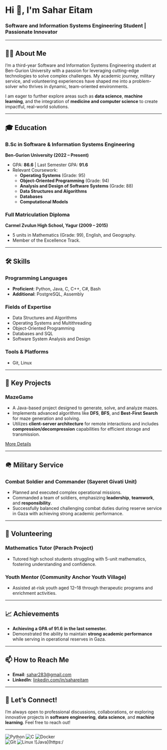 # Hi 👋, I'm Sahar Eitam  

### **Software and Information Systems Engineering Student | Passionate Innovator**  

---

## 🙋‍♂️ About Me  
I’m a third-year Software and Information Systems Engineering student at Ben-Gurion University with a passion for leveraging cutting-edge technologies to solve complex challenges. My academic journey, military service, and volunteering experiences have shaped me into a problem-solver who thrives in dynamic, team-oriented environments.

I am eager to further explore areas such as **data science**, **machine learning**, and the integration of **medicine and computer science** to create impactful, real-world solutions.

---

## 🎓 Education  
### **B.Sc in Software & Information Systems Engineering**  
**Ben-Gurion University (2022 – Present)**  
- GPA: **86.6** | Last Semester GPA: **91.6**  
- Relevant Coursework:  
  - **Operating Systems** (Grade: 95)  
  - **Object-Oriented Programming** (Grade: 94)  
  - **Analysis and Design of Software Systems** (Grade: 88)  
  - **Data Structures and Algorithms**  
  - **Databases**  
  - **Computational Models**

### **Full Matriculation Diploma**  
**Carmel Zvulun High School, Yagur (2009 – 2015)**  
- 5 units in Mathematics (Grade: 99), English, and Geography.  
- Member of the Excellence Track.

---

## 🛠 Skills  
### **Programming Languages**  
- **Proficient**: Python, Java, C, C++, C#, Bash  
- **Additional**: PostgreSQL, Assembly  

### **Fields of Expertise**  
- Data Structures and Algorithms  
- Operating Systems and Multithreading  
- Object-Oriented Programming  
- Databases and SQL  
- Software System Analysis and Design  

### **Tools & Platforms**  
- Git, Linux  

---

## 🚀 Key Projects  

### **MazeGame**  
- A Java-based project designed to generate, solve, and analyze mazes.  
- Implements advanced algorithms like **DFS**, **BFS**, and **Best-First Search** for maze generation and solving.  
- Utilizes **client-server architecture** for remote interactions and includes **compression/decompression** capabilities for efficient storage and transmission.  

[More Details](#)

---

## 🪖 Military Service  
### **Combat Soldier and Commander (Sayeret Givati Unit)**  
- Planned and executed complex operational missions.  
- Commanded a team of soldiers, emphasizing **leadership**, **teamwork**, and **responsibility**.  
- Successfully balanced challenging combat duties during reserve service in Gaza with achieving strong academic performance.

---

## 🤝 Volunteering  
### **Mathematics Tutor (Perach Project)**  
- Tutored high school students struggling with 5-unit mathematics, fostering understanding and confidence.  

### **Youth Mentor (Community Anchor Youth Village)**  
- Assisted at-risk youth aged 12–18 through therapeutic programs and enrichment activities.

---

## 📈 Achievements  
- **Achieving a GPA of 91.6 in the last semester.**  
- Demonstrated the ability to maintain **strong academic performance** while serving in operational reserves in Gaza.  

---

## 📫 How to Reach Me  
- **Email**: sahar283@gmail.com  
- **LinkedIn**: [linkedin.com/in/sahareitam](https://linkedin.com/in/sahareitam)

---

## 👥 Let’s Connect!  
I’m always open to professional discussions, collaborations, or exploring innovative projects in **software engineering**, **data science**, and **machine learning**. Feel free to reach out!

---

![Python](https://img.shields.io/badge/Python-3776AB?style=for-the-badge&logo=python&logoColor=white) 
![C](https://img.shields.io/badge/C-00599C?style=for-the-badge&logo=c&logoColor=white) 
![Docker](https://img.shields.io/badge/Docker-2496ED?style=for-the-badge&logo=docker&logoColor=white)  
![Git](https://img.shields.io/badge/Git-F05032?style=for-the-badge&logo=git&logoColor=white) 
![Linux](https://img.shields.io/badge/Linux-FCC624?style=for-the-badge&logo=linux&logoColor=black) 
![Java](https:/
